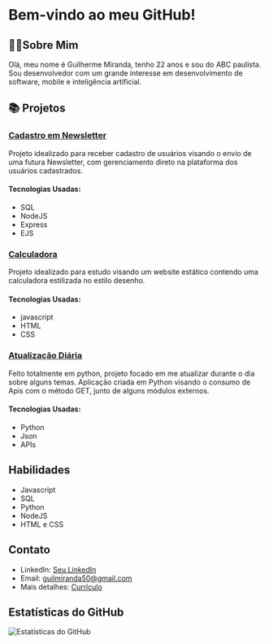 # Bem-vindo ao meu GitHub!

## 🧑‍💻Sobre Mim

Olá, meu nome é Guilherme Miranda, tenho 22 anos e sou do ABC paulista. Sou desenvolvedor com um grande interesse em desenvolvimento de software, mobile e inteligência artificial.

## 📚 Projetos

### [Cadastro em Newsletter](https://github.com/Guicod3/Newsletter_Registration)
Projeto idealizado para receber cadastro de usuários visando o envio de uma futura Newsletter, com gerenciamento direto na plataforma dos usuários cadastrados. 
#### Tecnologias Usadas:
- SQL
- NodeJS
- Express
- EJS

### [Calculadora](https://guicod3.github.io/Calculadora/index001)
Projeto idealizado para estudo visando um website estático contendo uma calculadora estilizada no estilo desenho.

#### Tecnologias Usadas:
- javascript
- HTML
- CSS

### [Atualização Diária](https://github.com/Guicod3/ProjetoAtualizacaoDiaria/blob/main/index.py)
Feito totalmente em python, projeto focado em me atualizar durante o dia sobre alguns temas. Aplicação criada em Python visando o consumo de Apis com o método GET, junto de alguns módulos externos.

#### Tecnologias Usadas:
- Python
- Json
- APIs

## Habilidades

- Javascript
- SQL
- Python
- NodeJS
- HTML e CSS

## Contato

- LinkedIn: [Seu LinkedIn](https://www.linkedin.com/in/guilhermemiranda12/)
- Email: [guilmiranda50@gmail.com](mailto:guilmiranda50@gmail.com)
- Mais detalhes: [Currículo](https://docs.google.com/document/d/18S5XlJ2guj16Cps2cl5hcjxi2FxqOS78/edit?usp=sharing&ouid=115475211786118434332&rtpof=true&sd=true)

## Estatísticas do GitHub

![Estatísticas do GitHub](https://github-readme-stats.vercel.app/api?username=Guicod3&show_icons=true&theme=radical)